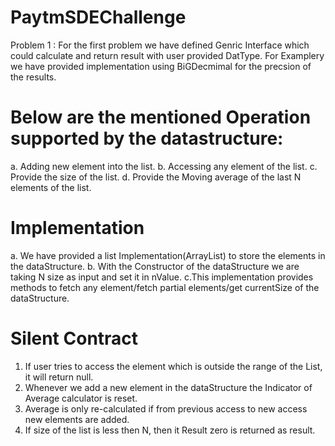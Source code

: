 # PaytmSDEChallenge
Problem 1 : 
For the first problem we have defined Genric Interface which could calculate and return result with user provided DatType. 
For Examplery we have provided implementation using BiGDecmimal for the precsion of the results.
# Below are the mentioned Operation supported by the datastructure: 
   a. Adding new element into the list. 
   b. Accessing any element of the list. 
   c. Provide the size of the list. 
   d. Provide the Moving average of the last N elements of the list. 
  # Implementation  
  a. We have provided a list Implementation(ArrayList) to store the elements in the dataStructure. 
  b. With the Constructor of the dataStructure we are taking N size as input and set it in nValue.
  c.This implementation provides methods to fetch any element/fetch partial elements/get currentSize of the dataStructure.
  # Silent Contract
  1. If user tries to access the element which is outside the range of the List, it will return null. 
  2. Whenever we add a new element in the dataStructure the Indicator of Average calculator is reset. 
  3. Average is only re-calculated if from previous access to new access new  elements are added. 
  4. If size of the list is less then N, then it Result zero is returned as result. 
  

